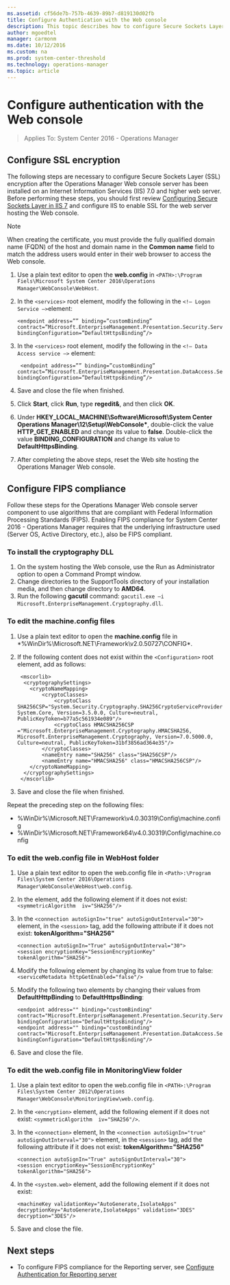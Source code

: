 ```yaml
---
ms.assetid: cf56de7b-757b-4639-89b7-d819130d02fb
title: Configure Authentication with the Web console
description: This topic describes how to configure Secure Sockets Layer (SSL) encryption for the web server running the Operations Manager Web Console.   
author: mgoedtel
manager: carmonm
ms.date: 10/12/2016
ms.custom: na
ms.prod: system-center-threshold
ms.technology: operations-manager
ms.topic: article
---
```


# Configure authentication with the Web console

>Applies To: System Center 2016 - Operations Manager

## Configure SSL encryption

The following steps are necessary to configure Secure Sockets Layer (SSL) encryption after the Operations Manager Web console server has been installed on an Internet Information Services (IIS) 7.0 and higher web server.  Before performing these steps, you should first review  [Configuring Secure Sockets Layer in IIS 7](https://technet.microsoft.com/en-us/library/cc771438%28v=ws.10%29.aspx) and configure IIS to enable SSL for the web server hosting the Web console.  

>[!NOTE]
>When creating the certificate, you must provide the fully qualified domain name (FQDN) of the host and domain name in the **Common name** field to match the address users would enter in their web browser to access the Web console.  

1. Use a plain text editor to open the **web.config** in `<PATH>:\Program Fiels\Microsoft System Center 2016\Operations Manager\WebConsole\WebHost`.
2. In the `<services>` root element, modify the following in the `<!– Logon Service –>`element:
     
     ```
     <endpoint address=”” binding=”customBinding” contract=”Microsoft.EnterpriseManagement.Presentation.Security.Services.ILogonService” bindingConfiguration=”DefaultHttpsBinding”/>
     ```

3. In the `<services>` root element, modify the following in the `<!– Data Access service –>` element:

     ```
      <endpoint address=”” binding=”customBinding” contract=”Microsoft.EnterpriseManagement.Presentation.DataAccess.Server.IDataAccessService” bindingConfiguration=”DefaultHttpsBinding”/>
      ```

4. Save and close the file when finished.
5. Click **Start**, click **Run**, type **regedit&**, and then click **OK**.

5. Under **HKEY_LOCAL_MACHINE\Software\Microsoft\System Center Operations Manager\12\Setup\WebConsole\***, double-click the value **HTTP_GET_ENABLED** and change its value to **false**. Double-click the value **BINDING_CONFIGURATION** and change its value to **DefaultHttpsBinding**.
6. After completing the above steps, reset the Web site hosting the Operations Manager Web console.  


## Configure FIPS compliance

Follow these steps for the Operations Manager Web console server component to use algorithms that are compliant with Federal Information Processing Standards (FIPS). Enabling FIPS compliance for System Center 2016 - Operations Manager requires that the underlying infrastructure used (Server OS, Active Directory, etc.), also be FIPS compliant.

### To install the cryptography DLL

1.	On the system hosting the Web console, use the Run as Administrator option to open a Command Prompt window.
2.	Change directories to the SupportTools directory of your installation media, and then change directory to **AMD64**.  
3.	Run the following **gacutil** command: `gacutil.exe –i Microsoft.EnterpriseManagement.Cryptography.dll`.

### To edit the machine.config files

1.  Use a plain text editor to open the **machine.config** file in *%WinDir%\Microsoft.NET\Framework\v2.0.50727\CONFIG\*.
2.  If the following content does not exist within the `<Configuration>` root element, add as follows:

    ```
     <mscorlib>
      <cryptographySettings>
        <cryptoNameMapping>
            <cryptoClasses>
                <cryptoClass
    SHA256CSP="System.Security.Cryptography.SHA256CryptoServiceProvider, System.Core, Version=3.5.0.0, Culture=neutral, PublicKeyToken=b77a5c561934e089"/>
                <cryptoClass HMACSHA256CSP
    ="Microsoft.EnterpriseManagement.Cryptography.HMACSHA256, Microsoft.EnterpriseManagement.Cryptography, Version=7.0.5000.0, Culture=neutral, PublicKeyToken=31bf3856ad364e35"/>
            </cryptoClasses>
            <nameEntry name="SHA256" class="SHA256CSP"/>
            <nameEntry name="HMACSHA256" class="HMACSHA256CSP"/>  
        </cryptoNameMapping>
      </cryptographySettings>
     </mscorlib>
    ```
3. Save and close the file when finished.

Repeat the preceding step on the following files:

- %WinDir%\Microsoft.NET\Framework\v4.0.30319\Config\machine.config
- %WinDir%\Microsoft.NET\Framework64\v4.0.30319\Config\machine.config

### To edit the web.config file in WebHost folder

1.	Use a plain text editor to open the web.config file in `<Path>:\Program Files\System Center 2016\Operations Manager\WebConsole\WebHost\web.config`.
2.	In the <encryption> element, add the following element if it does not exist: `<symmetricAlgorithm  iv="SHA256"/>`
3.	In the `<connection autoSignIn="true" autoSignOutInterval="30">` element, in the `<session>` tag, add the following attribute if it does not exist: **tokenAlgorithm="SHA256"**
 
     ```
     <connection autoSignIn="True" autoSignOutInterval="30">  
     <session encryptionKey="SessionEncryptionKey" tokenAlgorithm="SHA256">  
     ```

4. Modify the following element by changing its value from true to false: `<serviceMetadata httpGetEnabled="false"/>`
5. Modify the following two elements by changing their values from **DefaultHttpBinding** to **DefaultHttpsBinding**:

     ```
     <endpoint address="" binding="customBinding" contract="Microsoft.EnterpriseManagement.Presentation.Security.Services.ILogonService" bindingConfiguration="DefaultHttpsBinding"/>
     <endpoint address="" binding="customBinding" contract="Microsoft.EnterpriseManagement.Presentation.DataAccess.Server.IDataAccessService" bindingConfiguration="DefaultHttpsBinding"/>
     ```

6. Save and close the file.

### To edit the web.config file in MonitoringView folder

1. Use a plain text editor to open the web.config file in `<PATH>:\Program Files\System Center 2012\Operations Manager\WebConsole\MonitoringView\web.config`.
2. In the `<encryption>` element, add the following element if it does not exist: `<symmetricAlgorithm  iv="SHA256"/>`.
3. In the `<connection>` element, In the `<connection autoSignIn="true" autoSignOutInterval="30">` element, in the `<session>` tag, add the following attribute if it does not exist: **tokenAlgorithm="SHA256"**

     ```
     <connection autoSignIn="True" autoSignOutInterval="30">
     <session encryptionKey="SessionEncryptionKey" tokenAlgorithm="SHA256">
     ```

4. In the `<system.web>` element, add the following element if it does not exist:

     ```
     <machineKey validationKey="AutoGenerate,IsolateApps" decryptionKey="AutoGenerate,IsolateApps" validation="3DES" decryption="3DES"/>
     ```

5. Save and close the file.

## Next steps

- To configure FIPS compliance for the Reporting server, see [Configure Authentication for Reporting server](manage-config-authentication-reporting-server.md) 
